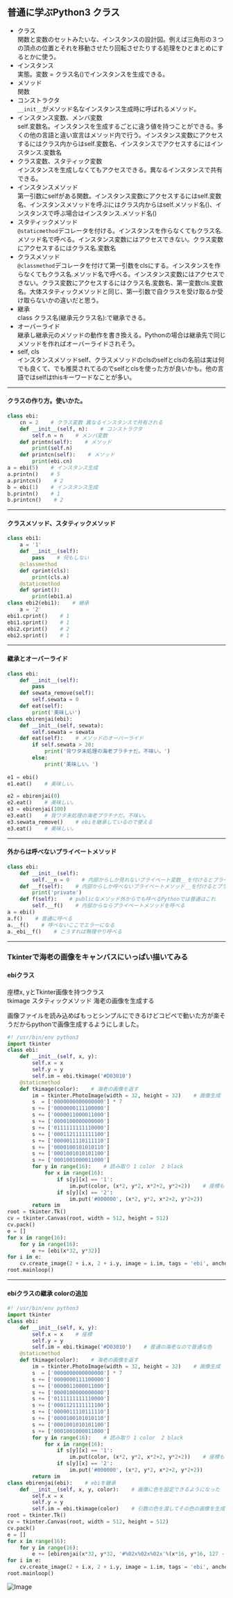 ## 普通に学ぶPython3 クラス

- クラス  
関数と変数のセットみたいな、インスタンスの設計図。例えば三角形の３つの頂点の位置とそれを移動させたり回転させたりする処理をひとまとめにするとかに使う。
- インスタンス  
実態。変数 = クラス名()でインスタンスを生成できる。
- メソッド  
関数
- コンストラクタ  
```__init__```がメソッド名なインスタンス生成時に呼ばれるメソッド。  
- インスタンス変数、メンバ変数  
self.変数名。インスタンスを生成するごとに違う値を持つことができる。多くの他の言語と違い宣言はメソッド内で行う。インスタンス変数にアクセスするにはクラス内からはself.変数名、インスタンスでアクセスするにはインスタンス.変数名
- クラス変数、スタティック変数  
インスタンスを生成しなくてもアクセスできる。異なるインスタンスで共有できる。
- インスタンスメソッド  
第一引数にselfがある関数。インスタンス変数にアクセスするにはself.変数名、インスタンスメソッドを呼ぶにはクラス内からはself.メソッド名()、インスタンスで呼ぶ場合はインスタンス.メソッド名()
- スタティックメソッド  
```@staticmethod```デコレータを付ける。インスタンスを作らなくてもクラス名.メソッド名で呼べる。インスタンス変数にはアクセスできない。クラス変数にアクセスするにはクラス名.変数名  
- クラスメソッド  
```@classmethod```デコレータを付けて第一引数をclsにする。インスタンスを作らなくてもクラス名.メソッド名で呼べる。インスタンス変数にはアクセスできない。クラス変数にアクセスするにはクラス名.変数名、第一変数cls.変数名。大体スタティックメソッドと同じ、第一引数で自クラスを受け取るか受け取らないかの違いだと思う。  
- 継承  
class クラス名(継承元クラス名):で継承できる。
- オーバーライド  
継承し継承元のメソッドの動作を書き換える。Pythonの場合は継承先で同じメソッドを作ればオーバーライドされそう。
- self, cls  
インスタンスメソッドself、クラスメソッドのclsのselfとclsの名前は実は何でも良くて、でも推奨されてるのでselfとclsを使った方が良いかも。他の言語ではselfはthisキーワードなことが多い。
---
#### クラスの作り方。使いかた。
```py
class ebi:
    cn = 2    # クラス変数 異なるインスタンスで共有される
    def __init__(self, n):    # コンストラクタ
        self.n = n    # メンバ変数
    def printn(self):    # メソッド
        print(self.n)
    def printcn(self):    # メソッド
        print(ebi.cn)
a = ebi(5)    # インスタンス生成
a.printn()    # 5
a.printcn()    # 2
b = ebi(1)    # インスタンス生成
b.printn()    # 1
b.printcn()    # 2
```
---
#### クラスメソッド、スタティックメソッド
```py
class ebi1:
    a = '1'
    def __init__(self):
        pass    # 何もしない
    @classmethod
    def cprint(cls):
        print(cls.a)
    @staticmethod
    def sprint():
        print(ebi1.a)
class ebi2(ebi1):    # 継承
    a = '2'
ebi1.cprint()    # 1
ebi1.sprint()    # 1
ebi2.cprint()    # 2
ebi2.sprint()    # 1
```
---
#### 継承とオーバーライド
```py
class ebi:
    def __init__(self):
        pass
    def sewata_remove(self):
        self.sewata = 0
    def eat(self):
        print('美味しい')
class ebirenjai(ebi):
    def __init__(self, sewata):
        self.sewata = sewata
    def eat(self):    # メソッドのオーバーライド
        if self.sewata > 20:
            print('背ワタ未処理の海老プラチナだ。不味い。')
        else:
            print('美味しい。')
        
e1 = ebi()
e1.eat()    # 美味しい。

e2 = ebirenjai(0)
e2.eat()    # 美味しい。
e3 = ebirenjai(100)
e3.eat()    # 背ワタ未処理の海老プラチナだ。不味い。
e3.sewata_remove()    # ebiを継承しているので使える
e3.eat()    # 美味しい。

```
---
#### 外からは呼べないプライベートメソッド
```py
class ebi:
    def __init__(self):
        self.__n = 0    # 内部からしか見れないプライベート変数__を付けるとプライベート
    def __f(self):    # 内部からしか呼べないプライベートメソッド__を付けるとプライベート
        print('private')
    def f(self):    # publicなメソッド外からでも呼べるPythonでは普通はこれ
        self.__f()    # 内部からならプライベートメソッドを呼べる
a = ebi()
a.f()    # 普通に呼べる
a.__f()    # 呼べないここでエラーになる
a._ebi__f()    # こうすれば無理やり呼べる
```
---
### Tkinterで海老の画像をキャンバスにいっぱい描いてみる
#### ebiクラス
座標x, yとTkinter画像を持つクラス  
tkimage スタティックメソッド 海老の画像を生成する  

画像ファイルを読み込めばもっとシンプルにできるけどコピペで動いた方が楽そうだからpythonで画像生成するようにしました。  

```py
#! /usr/bin/env python3
import tkinter
class ebi:
    def __init__(self, x, y):
        self.x = x
        self.y = y
        self.im = ebi.tkimage('#D03010')
    @staticmethod
    def tkimage(color):    # 海老の画像を返す
        im = tkinter.PhotoImage(width = 32, height = 32)    # 画像生成　ebi画像は16x16なのですが小さくて見にくいので２倍します
        s  = ['0000000000000000'] * 7
        s += ['0000000111100000']
        s += ['0000011000011000']
        s += ['0000100000000000']
        s += ['0111111111110000']
        s += ['0001121111111100']
        s += ['0000011110111110']
        s += ['0000100101010110']
        s += ['0001001010101100']
        s += ['0001001000011000']
        for y in range(16):    # 読み取り 1 color  2 black
            for x in range(16):
                if s[y][x] == '1':
                    im.put(color, (x*2, y*2, x*2+2, y*2+2))    # 座標も２倍して４ピクセルずつ塗る
                if s[y][x] == '2':
                    im.put('#000000', (x*2, y*2, x*2+2, y*2+2))
        return im
root = tkinter.Tk()
cv = tkinter.Canvas(root, width = 512, height = 512)
cv.pack()
e = []
for x in range(16):
    for y in range(16):
        e += [ebi(x*32, y*32)]
for i in e:
    cv.create_image(2 + i.x, 2 + i.y, image = i.im, tags = 'ebi', anchor = 'nw')
root.mainloop()

```
---
#### ebiクラスの継承 colorの追加
```py
#! /usr/bin/env python3
import tkinter
class ebi:
    def __init__(self, x, y):
        self.x = x    # 座標
        self.y = y
        self.im = ebi.tkimage('#D03010')    # 普通の海老なので普通な色
    @staticmethod
    def tkimage(color):    # 海老の画像を返す
        im = tkinter.PhotoImage(width = 32, height = 32)    # 画像生成　ebi画像は16x16なのですが小さくて見にくいので２倍します
        s  = ['0000000000000000'] * 7
        s += ['0000000111100000']
        s += ['0000011000011000']
        s += ['0000100000000000']
        s += ['0111111111110000']
        s += ['0001121111111100']
        s += ['0000011110111110']
        s += ['0000100101010110']
        s += ['0001001010101100']
        s += ['0001001000011000']
        for y in range(16):    # 読み取り 1 color  2 black
            for x in range(16):
                if s[y][x] == '1':
                    im.put(color, (x*2, y*2, x*2+2, y*2+2))    # 座標も２倍して４ピクセルずつ塗る
                if s[y][x] == '2':
                    im.put('#000000', (x*2, y*2, x*2+2, y*2+2))
        return im
class ebirenjai(ebi):    # ebiを継承
    def __init__(self, x, y, color):    # 画像に色を設定できるようになった
        self.x = x
        self.y = y
        self.im = ebi.tkimage(color)    # 引数の色を渡してその色の画像を生成
root = tkinter.Tk()
cv = tkinter.Canvas(root, width = 512, height = 512)
cv.pack()
e = []
for x in range(16):
    for y in range(16):
        e += [ebirenjai(x*32, y*32, '#%02x%02x%02x'%(x*16, y*16, 127 - x*8 + 127 - y*8))]
for i in e:
    cv.create_image(2 + i.x, 2 + i.y, image = i.im, tags = 'ebi', anchor = 'nw')
root.mainloop()
```
![Image](https://raw.githubusercontent.com/ebi-cp/docs/master/ebi-programing-magazine/12/ebiebirenjaitk.png)



